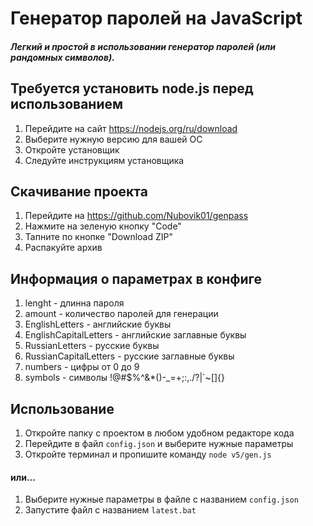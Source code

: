 # Генератор паролей на JavaScript
##### Легкий и простой в использовании генератор паролей (или рандомных символов).

## Требуется установить node.js перед использованием
1. Перейдите на сайт https://nodejs.org/ru/download
2. Выберите нужную версию для вашей ОС
3. Откройте установщик
4. Следуйте инструкциям установщика

## Скачивание проекта
1. Перейдите на https://github.com/Nubovik01/genpass
2. Нажмите на зеленую кнопку "Code"
3. Тапните по кнопке "Download ZIP"
4. Распакуйте архив

## Информация о параметрах в конфиге
1. lenght - длинна пароля
2. amount - количество паролей для генерации
3. EnglishLetters - английские буквы
4. EnglishCapitalLetters - английские заглавные буквы
5. RussianLetters - русские буквы
6. RussianCapitalLetters - русские заглавные буквы
7. numbers - цифры от 0 до 9
8. symbols - символы !@#$%^&*()-_=+;:,./?\|`~[]{}

## Использование
1. Откройте папку с проектом в любом удобном редакторе кода
2. Перейдите в файл `config.json` и выберите нужные параметры
3. Откройте терминал и пропишите команду `node v5/gen.js`
#### или...
1. Выберите нужные параметры в файле с названием `config.json`
2. Запустите файл с названием `latest.bat`